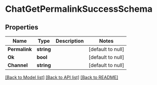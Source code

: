 # ChatGetPermalinkSuccessSchema

## Properties
Name | Type | Description | Notes
------------ | ------------- | ------------- | -------------
**Permalink** | **string** |  | [default to null]
**Ok** | **bool** |  | [default to null]
**Channel** | **string** |  | [default to null]

[[Back to Model list]](../README.md#documentation-for-models) [[Back to API list]](../README.md#documentation-for-api-endpoints) [[Back to README]](../README.md)


